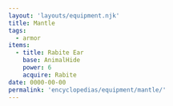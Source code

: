 ```yaml
---
layout: 'layouts/equipment.njk'
title: Mantle
tags:
  - armor
items:
  - title: Rabite Ear
    base: AnimalHide
    power: 6
    acquire: Rabite
date: 0000-00-00
permalink: 'encyclopedias/equipment/mantle/'
---
```

